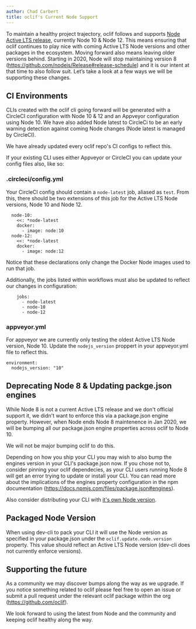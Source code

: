 ```yaml
---
author: Chad Carbert
title: oclif's Current Node Support
---
```


To maintain a healthy project trajectory, oclif follows and supports [Node Active LTS release](https://nodejs.org/en/about/releases/), currently Node 10 & Node 12. This means ensuring that oclif continues to play nice with coming Active LTS Node versions and other packages in the ecosystem. Moving forward also means leaving older versions behind. Starting in 2020, Node will stop maintaining version 8 (https://github.com/nodejs/Release#release-schedule) and it is our intent at that time to also follow suit. Let’s take a look at a few ways we will be supporting these changes.

## CI Environments

CLIs created with the oclif cli going forward will be generated with a CircleCI configuration with Node 10 & 12 and an Appveyor configuration using Node 10. We have also added Node latest to CircleCi to be an early warning detection against coming Node changes (Node latest is managed by CircleCI).

We have already updated every oclif repo's CI configs to reflect this.

If your existing CLI uses either Appveyor or CircleCI you can update your config files also, like so:

### .circleci/config.yml

Your CircleCI config should contain a `node-latest` job, aliased as `test`. From this, there should be two extensions of this job for the Active LTS Node versions, Node 10 and Node 12.

```
  node-10:
    <<: *node-latest
    docker:
      - image: node:10
  node-12:
    <<: *node-latest
    docker:
      - image: node:12
```

Notice that these declarations only change the Docker Node images used to run that job.

Additionally, the jobs listed within workflows must also be updated to reflect our changes in configuration:

```
    jobs:
      - node-latest
      - node-10
      - node-12
```

### appveyor.yml

For appveyor we are currently only testing the oldest Active LTS Node version, Node 10. Update the `nodejs_version` proppert in your appveyor.yml file to reflect this.

```
environment:
  nodejs_version: "10"
```


## Deprecating Node 8 & Updating packge.json engines

While Node 8 is not a current Active LTS release and we don't official support it, we didn't want to enforce this via a package.json engine property. However, when Node ends Node 8 maintenence in Jan 2020, we will be bumping all our package.json engine properties across oclif to Node 10.

We will not be major bumping oclif to do this.

Depending on how you ship your CLI you may wish to also bump the engines version in your CLI's package.json now. If you chose not to, consider pinning your oclif dependecies, as your CLI users running Node 8 will get an error trying to update or install your CLI. You can read more about the implications of the engines property configuration in the npm documentation (https://docs.npmjs.com/files/package.json#engines).

Also consider distributing your CLI with [it's own Node version](https://oclif.io/docs/releasing#standalone-tarballs).

## Packaged Node Version

When using dev-cli to pack your CLI it will use the Node version as specified in your package.json under the `oclif.update.node.version` property. This value should reflect an Active LTS Node version (dev-cli does not currently enforce versions).

## Supporting the future

As a community we may discover bumps along the way as we upgrade. If you notice something related to oclif please feel free to open an issue or submit a pull request under the relevant oclif package within the org (https://github.com/oclif).

We look forward to using the latest from Node and the community and keeping oclif healthy along the way.
